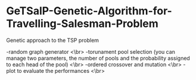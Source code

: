 # GeTSalP-Genetic-Algorithm-for-Travelling-Salesman-Problem
Genetic approach to the TSP problem

-random graph generator <\br>
-torunament pool selection (you can manage two parameters, the number of pools and the probability assigned to each head of the pool) <\br>
-ordered crossover and mutation <\br>
-plot to evaluate the performances <\br>
